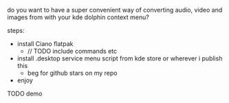 do you want to have a super convenient way of converting audio, video and images from with your kde dolphin context menu?

steps:
- install Ciano flatpak
  - // TODO include commands etc
- install .desktop service menu script from kde store or wherever i publish this
  - beg for github stars on my repo
- enjoy

TODO demo
